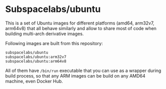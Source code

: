 # Subspacelabs/ubuntu
This is a set of Ubuntu images for different platforms (amd64, arm32v7, arm64v8) that all behave similarly and allow to share most of code when building multi-arch derivative images.

Following images are built from this repository:
```
subspacelabs/ubuntu
subspacelabs/ubuntu:arm32v7
subspacelabs/ubuntu:arm64v8
```

All of them have `/bin/run` executable that you can use as a wrapper during build process, so that any ARM images can be build on any AMD64 machine, even Docker Hub.
